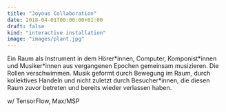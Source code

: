 ```yaml
---
title: "Joyous Collaboration"
date: 2018-04-01T00:00:00+01:00
draft: false
kind: "interactive installation"
image: "images/plant.jpg"
---
```


Ein Raum als Instrument in dem Hörer\*innen, Computer, Komponist\*innen und Musiker\*innen aus vergangenen Epochen gemeinsam musizieren. Die Rollen verschwimmen. Musik geformt durch Bewegung im Raum, durch kollektives Handeln und nicht zuletzt durch Besucher*innen, die diesen Raum zuvor betreten und bereits wieder verlassen haben. 

w/ TensorFlow, Max/MSP 